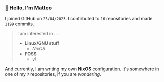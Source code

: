 ### 👋 Hello, I'm Matteo

I joined GitHub on `25/04/2023`.
I contributed to `16` repositories and made `1199` commits.

> I am interested in ...
> 
> - **Linux/GNU stuff**
>     - *NixOS*
> - **FOSS**
>   - *vi*

And currently, I am writing my own **NixOS** configuration. It's somewhere in one of my `7` repositories, if you are *wondering*.
